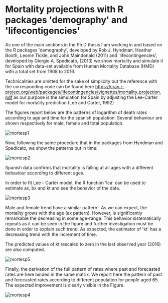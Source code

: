 # Mortality projections with R packages 'demography' and 'lifecontigencies'

As one of the main sections in the Ph.D thesis I am working in and based on the R packages 'demography', developed by Rob J. Hyndman, Heather Booth, Leonie Tickle, and John Maindonald (2011)  and 'lifecontingencies', developed by Giorgio A. Spedicato, (2013) we show mortality and simulate it for Spain with data-set available from Human Mortality Database (HMD) with a total set from 1908 to 2016.

Technicalities are omitted for the sake of simplicity but the reference with the corresponding code can be found here 
https://cran.r-project.org/web/packages/lifecontingencies/vignettes/mortality_projection.pdf
as our purpose is the simulation for Spain by adjusting the Lee-Carter model for mortality prediction (Lee and Carter, 1992)

The figures report below are the patterns of logarithm of death rates according to age and time for the spanish population.
Several behaviour are shown respectively for male, female and total population.

![mortesp1](https://user-images.githubusercontent.com/45860181/52142482-0d624680-2659-11e9-993d-fb51fe0e343f.png)

Now, following the same procedure that in the packages from Hyndman and Spedicato, we show the patterns but in time:

![mortesp2](https://user-images.githubusercontent.com/45860181/52142831-1869a680-265a-11e9-8bf1-62849230b635.png)

Spanish data confirms that mortality is falling at all ages with a different behaviour according to different ages.

In order to fit Lee - Carter model, the R function 'lca' can be used to estimate ax, bx and kt and see the behavior of the data.

![mortesp3](https://user-images.githubusercontent.com/45860181/52143349-82368000-265b-11e9-8cf6-66d883d6ab87.png)

Male and female trend have a similar pattern . As we can expect, the mortality grows with the age (ax pattern). However, is significantly remarkable the decreasing in some age-range. This behavior sistematically repeats as it can be seen in the figure and further investigation must be done in order to explain such trend.
As expected, the estimator of 'kt' has a decreasing trend with the increment of time.

The predicted values of kt rescaled to zero in the last observed year (2016) are also computed.

![mortesp5](https://user-images.githubusercontent.com/45860181/52143766-9dee5600-265c-11e9-9d95-3d91c0d4f6aa.png)

Finally, the derivation of the full pattern of rates where past and forecasted rates are here binded in the same matrix. 
We report here the pattern of past and forecasted rates according to different population for people aged 65. The expected improvement is clearly visible in the Figure.

![mortesp4](https://user-images.githubusercontent.com/45860181/52143504-f40ec980-265b-11e9-970f-9d526a78e84a.png)

